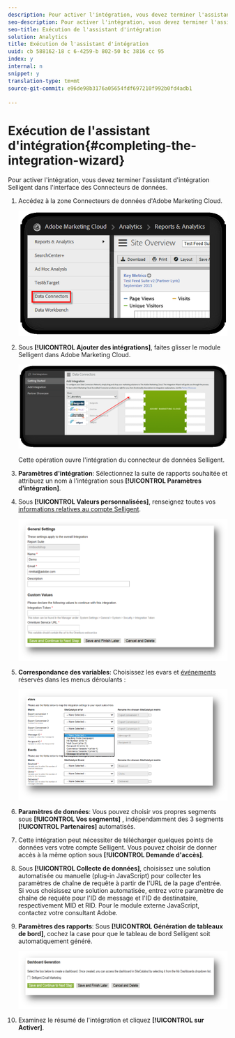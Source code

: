 ```yaml
---
description: Pour activer l'intégration, vous devez terminer l'assistant d'intégration Selligent dans l'interface des Connecteurs de données.
seo-description: Pour activer l'intégration, vous devez terminer l'assistant d'intégration Selligent dans l'interface des Connecteurs de données.
seo-title: Exécution de l'assistant d'intégration
solution: Analytics
title: Exécution de l'assistant d'intégration
uuid: cb 588162-18 c 6-4259-b 802-50 bc 3816 cc 95
index: y
internal: n
snippet: y
translation-type: tm+mt
source-git-commit: e96de98b3176a05654fdf697210f992b0fd4adb1

---
```



# Exécution de l'assistant d'intégration{#completing-the-integration-wizard}

Pour activer l'intégration, vous devez terminer l'assistant d'intégration Selligent dans l'interface des Connecteurs de données.

1. Accédez à la zone Connecteurs de données d'Adobe Marketing Cloud.

   ![](assets/selligent-data_connectors.png)

1. Sous **[!UICONTROL Ajouter des intégrations]**, faites glisser le module Selligent dans Adobe Marketing Cloud.

   ![](assets/selligent-add_integration.png)

   Cette opération ouvre l'intégration du connecteur de données Selligent.

1. **Paramètres d'intégration**: Sélectionnez la suite de rapports souhaitée et attribuez un nom à l'intégration sous **[!UICONTROL Paramètres d'intégration]**.

1. Sous **[!UICONTROL Valeurs personnalisées]**, renseignez toutes vos [informations relatives au compte Selligent](../../selligent-overview/selligent-activation/selligent-prereqs-seligent.md#concept-071c594b1bcc465cbce7a6fda3f1d829).

   ![](assets/selligent-general_settings.png)

1. **Correspondance des variables**: Choisissez les evars et [événements](../../selligent-overview/selligent-activation/selligent-configure-variables.md#concept-907c2bdbed274c11a46d4cc323ef0238) réservés dans les menus déroulants :

   ![](assets/selligent-variables.png)

1. **Paramètres de données**: Vous pouvez choisir vos propres segments sous **[!UICONTROL Vos segments]** , indépendamment des 3 segments **[!UICONTROL Partenaires]** automatisés.

1. Cette intégration peut nécessiter de télécharger quelques points de données vers votre compte Selligent. Vous pouvez choisir de donner accès à la même option sous **[!UICONTROL Demande d'accès]**.
1. Sous **[!UICONTROL Collecte de données]**, choisissez une solution automatisée ou manuelle (plug-in JavaScript) pour collecter les paramètres de chaîne de requête à partir de l'URL de la page d'entrée. Si vous choisissez une solution automatisée, entrez votre paramètre de chaîne de requête pour l'ID de message et l'ID de destinataire, respectivement MID et RID. Pour le module externe JavaScript, contactez votre consultant Adobe.
1. **Paramètres des rapports**: Sous **[!UICONTROL Génération de tableaux de bord]**, cochez la case pour que le tableau de bord Selligent soit automatiquement généré.

   ![](assets/selligent-report_settings.png)

1. Examinez le résumé de l'intégration et cliquez **[!UICONTROL sur Activer]**.

